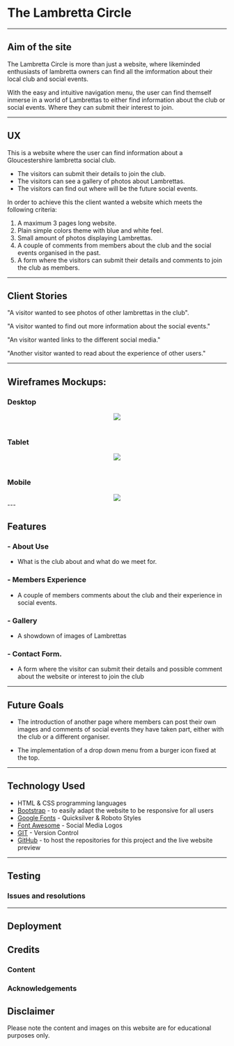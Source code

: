 # The Lambretta Circle

---

## Aim of the site

The Lambretta Circle is more than just a website, where likeminded enthusiasts of lambretta owners
can find all the imformation about their local club and social events.

With the easy and intuitive navigation menu, the user can find themself inmerse in a world of Lambrettas to either find information about the club or social events. Where they can submit their interest to join.

---

## UX

This is a website where the user can find information about a Gloucestershire lambretta social club.

* The visitors can submit their details to join the club.
* The visitors can see a gallery of photos about Lambrettas.
* The visitors can find out where will be the future social events.

In order to achieve this the client wanted a website which meets the following criteria:

1. A maximum 3 pages long website.
2. Plain simple colors theme with blue and white feel.
3. Small amount of photos displaying Lambrettas.
4. A couple of comments from members about the club and the social events organised in the past.
5. A form where the visitors can submit their details and comments to join the club as members.

---

## Client Stories

"A visitor wanted to see photos of other lambrettas in the club".

"A visitor wanted to find out more information about the social events."

"An visitor wanted links to the different social media."

"Another visitor wanted to read about the experience of other users."

---

## Wireframes Mockups:

### Desktop

<div style="text-align:center;">
<img src="https://i.ibb.co/Wt4HjVG/the-lambretta-circle-desktop.png"></img>
</div>

<br>

### Tablet

<div style="text-align:center;">
<img src="https://i.ibb.co/Hpjw5Lq/the-lambretta-circle-tablet.png"></img>
</div>

<br>

### Mobile

<div style="text-align:center;">
<img src="https://i.ibb.co/jWRc70B/the-lambretta-circle-phone.png"></img><br>
</div>
---

## Features

### - About Use

* What is the club about and what do we meet for.

### - Members Experience 

* A couple of members comments about the club and their experience in social events.

### - Gallery 

* A showdown of images of Lambrettas

### - Contact Form.

* A form where the visitor can submit their details and possible comment about the website or interest to join the club


---

## Future Goals

* The introduction of another page where members can post their own images and comments of social events they have taken part, either with the club or a different organiser.

* The implementation of a drop down menu from a burger icon fixed at the top.

---

## Technology Used

* HTML & CSS programming languages
* [Bootstrap](https://getbootstrap.com/) - to easily adapt the website to be responsive for all users
* [Google Fonts](https://fonts.google.com/) - Quicksilver & Roboto Styles
* [Font Awesome](https://fontawesome.com/) - Social Media Logos
* [GIT](https://git-scm.com/) - Version Control
* [GitHub](https://github.com/) - to host the repositories for this project and the live website preview
---

## Testing

### Issues and resolutions

---

## Deployment

## Credits

### Content

### Acknowledgements

## Disclaimer
Please note the content and images on this website are for educational purposes only.